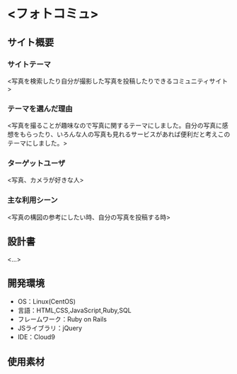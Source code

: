# <フォトコミュ>

## サイト概要
### サイトテーマ
<写真を検索したり自分が撮影した写真を投稿したりできるコミュニティサイト>

### テーマを選んだ理由
<写真を撮ることが趣味なので写真に関するテーマにしました。自分の写真に感想をもらったり、いろんな人の写真も見れるサービスがあれば便利だと考えこのテーマにしました。>

### ターゲットユーザ
<写真、カメラが好きな人>

### 主な利用シーン
<写真の構図の参考にしたい時、自分の写真を投稿する時>

## 設計書
<...>

## 開発環境
- OS：Linux(CentOS)
- 言語：HTML,CSS,JavaScript,Ruby,SQL
- フレームワーク：Ruby on Rails
- JSライブラリ：jQuery
- IDE：Cloud9

## 使用素材
